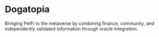 # Dogatopia
Bringing PetFi to the metaverse by combining finance, community, and independently validated information through oracle integration.
